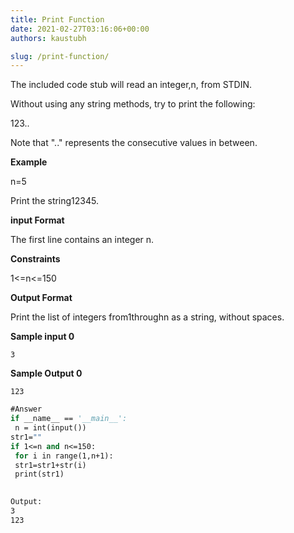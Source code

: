 ```yaml
---
title: Print Function
date: 2021-02-27T03:16:06+00:00
authors: kaustubh

slug: /print-function/
---
```

The included code stub will read an integer,n, from STDIN.

Without using any string methods, try to print the following:

123..

Note that ".." represents the consecutive values in between.

**Example**

n=5

Print the string12345.

**input Format**

The first line contains an integer n.

**Constraints**

1<=n<=150

**Output Format**

Print the list of integers from1throughn as a string, without spaces.

**Sample input 0**


```
3

```


**Sample Output 0**


```
123
```


```vb title="file.vb"
#Answer
if __name__ == '__main__':
 n = int(input())
str1=""
if 1<=n and n<=150:
 for i in range(1,n+1):
 str1=str1+str(i)
 print(str1)
 
```

```vb title="file.vb"
Output:
3
123
```